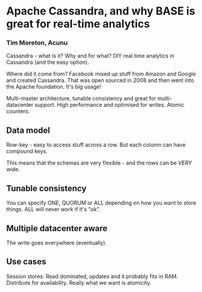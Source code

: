 # Apache Cassandra, and why BASE is great for real-time analytics

### Tim Moreton, Acunu

Cassandra - what is it? Why and for what? DIY real time analytics in Cassandra (and the easy option).

Where did it come from? Facebook mixed up stuff from Amazon and Google and created Cassandra. That was open sourced in 2008 and then went into the Apache foundation. It's big usage!

Multi-master architecture, tunable consistency and great for multi-datacenter support. High performance and optimised for writes. Atomic counters.

## Data model

Row-key - easy to access stuff across a row. But each column can have compound keys.

This means that the schemas are very flexible - and the rows can be *VERY* wide.

## Tunable consistency

You can specify ONE, QUORUM or ALL depending on how you want to store things. ALL will never work if it's "ok".

## Multiple datacenter aware

The write goes everywhere (eventually).

## Use cases

Session stores: Read dominated, updates and it probably fits in RAM. Distribute for availability. Really what we want is atomicity.
